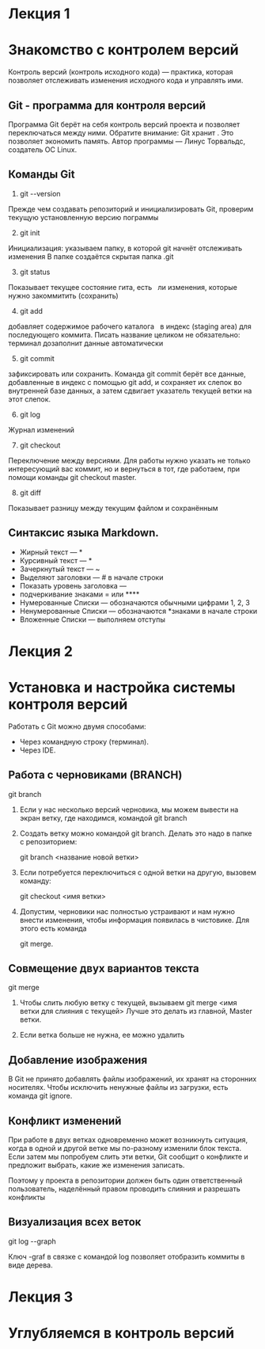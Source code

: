 #  Лекция 1
# Знакомство с контролем версий

Контроль версий (контроль исходного кода) — практика, которая позволяет отслеживать
изменения исходного кода и управлять ими.

## Git - программа для контроля версий

Программа Git берёт на себя контроль версий
проекта и позволяет переключаться между
ними. Обратите внимание: Git хранит
. Это позволяет
экономить память. Автор программы — Линус
Торвальдс, создатель ОС Linux.

## Команды Git

1. git --version 

Прежде чем создавать репозиторий и инициализировать Git, проверим текущую установленную
версию пограммы

2.  git init

Инициализация: указываем папку, в которой
git начнёт отслеживать изменения
В папке создаётся скрытая папка .git

3. git status

Показывает текущее состояние гита, есть  
ли изменения, которые нужно закоммитить
(сохранить)

4. git add

добавляет содержимое рабочего каталога  
в индекс (staging area) для последующего коммита.  Писать название целиком не обязательно: терминал дозаполнит данные автоматически

5. git commit

зафиксировать или сохранить. 
Команда git commit берёт все данные, добавленные в индекс с помощью git add, и сохраняет их
слепок во внутренней базе данных, а затем сдвигает указатель текущей ветки на этот слепок.

6.  git log 

Журнал изменений

7. git checkout

Переключение между версиями.
Для работы нужно указать не только
интересующий вас коммит, но и вернуться 
в тот, где работаем, при помощи команды 
git checkout master.

8.  git diff 

Показывает разницу между текущим файлом
и сохранённым

## Синтаксис языка Markdown. 

- Жирный текст — *
- Курсивный текст — *
- Зачеркнутый текст — ~
- Выделяют заголовки — # в начале строки
- Показать уровень заголовка —
- подчеркивание знаками = или ****
- Нумерованные Списки — обозначаются
обычными цифрами 1, 2, 3
- Ненумерованные Списки — обозначаются
*знаками в начале строки
- Вложенные Списки — выполняем отступы

# Лекция 2
#  Установка и настройка системы контроля версий

Работать с Git можно двумя способами:

- Через командную строку (терминал).
- Через IDE.

## Работа с черновиками (BRANCH)

 git branch

1. Если у нас несколько версий черновика, мы
можем вывести на экран ветку, где находимся,
командой git branch

2. Создать ветку можно командой git branch.
Делать это надо в папке с репозиторием: 

    git branch <название новой ветки>

3. Если потребуется переключиться с одной ветки
на другую, вызовем команду:

    git checkout <имя ветки>

4. Допустим, черновики нас полностью устраивают и нам нужно внести изменения, чтобы
информация появилась в чистовике. 
Для этого есть команда

     git merge.

## Совмещение двух вариантов текста

git merge

1. Чтобы слить любую ветку с текущей, вызываем
git merge <имя ветки для слияния с текущей>
Лучше это делать из главной, Master  ветки. 

2. Если ветка больше не нужна, ее можно удалить

## Добавление изображения

В Git не принято добавлять файлы
изображений, их хранят на сторонних
носителях. Чтобы исключить ненужные файлы
из загрузки, есть команда git ignore.

## Конфликт изменений

При работе в двух ветках одновременно может
возникнуть ситуация, когда в одной и другой
ветке мы по-разному изменили блок текста.
Если затем мы попробуем слить эти ветки, Git
сообщит о конфликте и предложит выбрать,
какие же изменения записать. 

Поэтому у проекта в репозитории должен быть один
ответственный пользователь, наделённый правом проводить
слияния и разрешать конфликты

## Визуализация всех веток

git log --graph

Ключ -graf в связке с командой log позволяет отобразить коммиты в виде дерева.

# Лекция 3
# Углубляемся в контроль версий

## 

